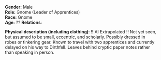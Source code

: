 **Gender:** Male  
**Role:** Gnome (Leader of Apprentices)  
**Race:** Gnome  
**Age:** ??
**Relations**: 

**Physical description (including clothing):**  !! AI Extrapolated !!
Not yet seen, but assumed to be small, eccentric, and scholarly. Possibly dressed in robes or tinkering gear. Known to travel with two apprentices and currently delayed on his way to Dirthfell. Leaves behind cryptic paper notes rather than speaking in person.